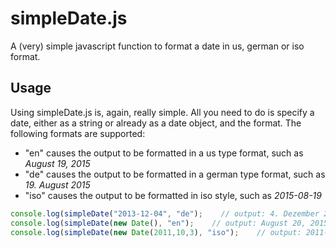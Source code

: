 # simpleDate.js
A (very) simple javascript function to format a date in us, german or iso format.

## Usage
Using simpleDate.js is, again, really simple. All you need to do is specify a date, either as a string or already as a date object, and the format. 
The following formats are supported:
- "en" causes the output to be formatted in a us type format, such as *August 19, 2015*
- "de" causes the output to be formatted in a german type format, such as *19. August 2015*
- "iso" causes the output to be formatted in iso style, such as *2015-08-19*

```` js
console.log(simpleDate("2013-12-04", "de");    // output: 4. Dezember 2013
console.log(simpleDate(new Date(), "en");    // output: August 20, 2015
console.log(simpleDate(new Date(2011,10,3), "iso");    // output: 2011-11-03
